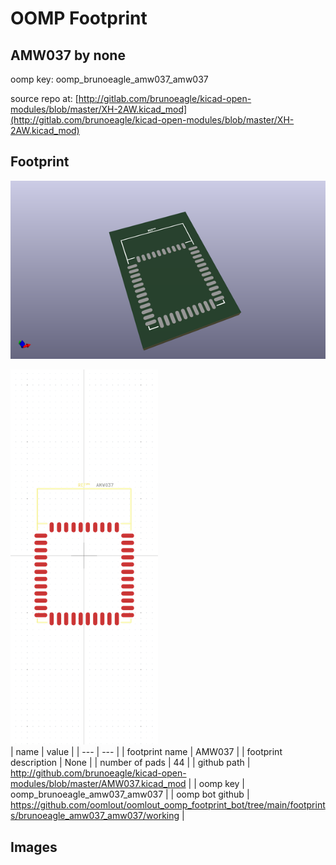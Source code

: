 # OOMP Footprint  
## AMW037  by none  
  
oomp key: oomp_brunoeagle_amw037_amw037  
  
source repo at: [http://gitlab.com/brunoeagle/kicad-open-modules/blob/master/XH-2AW.kicad_mod](http://gitlab.com/brunoeagle/kicad-open-modules/blob/master/XH-2AW.kicad_mod)  
## Footprint  
  
[![working_kicad_pcb_3d.png](working_kicad_pcb_3d_600.png)](working_kicad_pcb_3d.png)  
  
[![working.png](working_600.png)](working.png)  
| name | value | 
| --- | --- | 
| footprint name | AMW037 | 
| footprint description | None | 
| number of pads | 44 | 
| github path | http://github.com/brunoeagle/kicad-open-modules/blob/master/AMW037.kicad_mod | 
| oomp key | oomp_brunoeagle_amw037_amw037 | 
| oomp bot github | https://github.com/oomlout/oomlout_oomp_footprint_bot/tree/main/footprints/brunoeagle_amw037_amw037/working | 
## Images  
